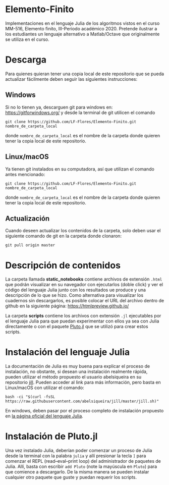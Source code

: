 # Elemento-Finito
Implementaciones en el lenguaje Julia de los algoritmos vistos en el curso MM-516, Elemento finito, III-Periodo académico 2020. Pretende ilustrar a los estudiantes un lenguaje alternativo a Matlab/Octave que originalmente se utiliza en el curso.

# Descarga
Para quienes quieran tener una copia local de este repositorio que se pueda actualizar fácilmente deben seguir las siguientes instrucciones:

## Windows
Si no lo tienen ya, descarguen git para windows en: https://gitforwindows.org/ y desde la terminal de git utilicen el comando
```
git clone https://github.com/LF-Flores/Elemento-Finito.git nombre_de_carpeta_local
```
donde `nombre_de_carpeta_local` es el nombre de la carpeta donde quieren tener la copia local de este repositorio.

## Linux/macOS
Ya tienen git instalados en su computadora, así que utilizan el comando antes mencionado:
```
git clone https://github.com/LF-Flores/Elemento-Finito.git nombre_de_carpeta_local
```
donde `nombre_de_carpeta_local` es el nombre de la carpeta donde quieren tener la copia local de este repositorio.

## Actualización
Cuando deseen actualizar los contenidos de la carpeta, solo deben usar el siguiente comando de git en la carpeta donde clonaron:
```
git pull origin master
```

# Descripción de contenidos
La carpeta llamada **static_notebooks** contiene archivos de extensión `.html` que podrán visualizar en su navegador con ejecutarlos (doble click) y ver el código del lenguaje Julia junto con los resultados ue produce y una descripción de lo que se hizo. Como alternativa para visualizar los cuadernos sin descargarlos, es posible colocar el URL del archivo dentro de github en la siguiente página: https://htmlpreview.github.io/ 

La carpeta **scripts** contiene los archivos con extensión `.jl` ejecutables por el lenguaje Julia para que puedan experimentar con ellos ya sea con Julia directamente o con el paquete [Pluto.jl](https://github.com/fonsp/Pluto.jl) que se utilizó para crear estos scripts.

# Instalación del lenguaje Julia
La documentación de Julia es muy buena para explicar el proceso de instalación, no obstante, si desean una instalación realmente rápida, pueden utilizar el método propuesto el usuario abelsiqueira en su repositorio [jill](https://github.com/abelsiqueira/jill). Pueden acceder al link para más información, pero basta en Linux/macOS con utilizar el comando:
```
bash -ci "$(curl -fsSL https://raw.githubusercontent.com/abelsiqueira/jill/master/jill.sh)"
```
En windows, deben pasar por el proceso completo de instalación propuesto en [la página oficial del lenguaje Julia](https://julialang.org/downloads/).

# Instalación de Pluto.jl
Una vez instalado Julia, deberían poder comenzar un proceso de Julia desde la terminal con la palabra `julia` y allí presionar la tecla `]` para comenzar el REPL (read–eval–print loop) del administrador de paquetes de Julia. Allí, basta con escribir `add Pluto` (note la mayúscula en `Pluto`) para que comience a descargarlo. De la misma manera se pueden instalar cualquier otro paquete que guste y puedan requerir los scripts.
